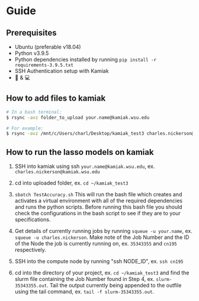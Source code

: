 # Guide 

## Prerequisites

 - Ubuntu (preferable v18.04)
 - Python v3.9.5
 - Python dependencies installed by running `pip install -r requirements-3.9.5.txt`
 - SSH Authentication setup with Kamiak
 - :brain: & :computer:

## How to add files to kamiak
```bash
# In a bash terminal:
$ rsync -avz folder_to_upload your.name@kamiak.wsu.edu

# For example:
$ rsync -avz /mnt/c/Users/charl/Desktop/kamiak_test3 charles.nickerson@kamiak.wsu.edu
```

## How to run the lasso models on kamiak

1. SSH into kamiak using ssh `your.name@kamiak.wsu.edu`, ex. `charles.nickerson@kamiak.wsu.edu`
2. cd into uploaded folder, ex. `cd ~/kamiak_test3`
3. `sbatch TestAccuracy.sh` This will run the bash file which creates and activates a virtual environment with all of the required dependencies and runs the python scripts. Before running this bash file you should check the configurations in the bash script to see if they are to your specifications.

4. Get details of currently running jobs by running `squeue -u your.name`, ex. `squeue -u charles.nickerson`. Make note of the Job Number and the ID of the Node the job is currently running on, ex. `35343355` and `cn195` respectively.

5. SSH into the compute node by running "ssh NODE_ID", ex. `ssh cn195`

6. cd into the directory of your project, ex. `cd ~/kamiak_test3` and find the slurm file containing the Job Number found in Step 4, ex. `slurm-35343355.out`. Tail the output currently being appended to the outfile using the tail command, ex. `tail -f slurm-35343355.out`.